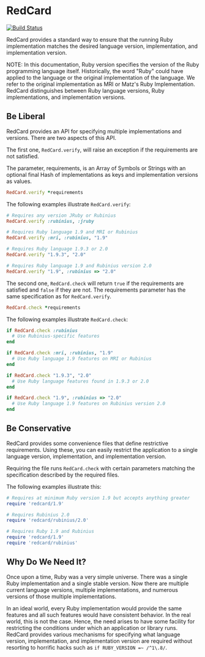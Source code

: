 # RedCard

[![Build Status](https://travis-ci.org/brixen/redcard.png?branch=master)](https://travis-ci.org/brixen/redcard)

RedCard provides a standard way to ensure that the running Ruby implementation
matches the desired language version, implementation, and implementation
version.

NOTE: In this documentation, Ruby version specifies the version of the Ruby
programming language itself. Historically, the word "Ruby" could have applied
to the language or the original implementation of the language. We refer to
the original implementation as MRI or Matz's Ruby Implementation. RedCard
distinguishes between Ruby language versions, Ruby implementations, and
implementation versions.


## Be Liberal

RedCard provides an API for specifying multiple implementations and versions.
There are two aspects of this API.

The first one, `RedCard.verify`, will raise an exception if the requirements
are not satisfied.

The parameter, requirements, is an Array of Symbols or Strings with an
optional final Hash of implementations as keys and implementation versions as
values.

```ruby
RedCard.verify *requirements
```

The following examples illustrate `RedCard.verify`:

```ruby
# Requires any version JRuby or Rubinius
RedCard.verify :rubinius, :jruby

# Requires Ruby language 1.9 and MRI or Rubinius
RedCard.verify :mri, :rubinius, "1.9"

# Requires Ruby language 1.9.3 or 2.0
RedCard.verify "1.9.3", "2.0"

# Requires Ruby language 1.9 and Rubinius version 2.0
RedCard.verify "1.9", :rubinius => "2.0"
```

The second one, `RedCard.check` will return `true` if the requirements are
satisfied and `false` if they are not. The requirements parameter has the same
specification as for `RedCard.verify`.

```ruby
RedCard.check *requirements
```

The following examples illustrate `RedCard.check`:

```ruby
if RedCard.check :rubinius
  # Use Rubinius-specific features
end

if RedCard.check :mri, :rubinius, "1.9"
  # Use Ruby language 1.9 features on MRI or Rubinius
end

if RedCard.check "1.9.3", "2.0"
  # Use Ruby language features found in 1.9.3 or 2.0
end

if RedCard.check "1.9", :rubinius => "2.0"
  # Use Ruby language 1.9 features on Rubinius version 2.0
end
```

## Be Conservative

RedCard provides some convenience files that define restrictive requirements.
Using these, you can easily restrict the application to a single language
version, implementation, and implementation version.

Requiring the file runs `RedCard.check` with certain parameters matching the
specification described by the required files.

The following examples illustrate this:

```ruby
# Requires at minimum Ruby version 1.9 but accepts anything greater
require 'redcard/1.9'

# Requires Rubinius 2.0
require 'redcard/rubinius/2.0'

# Requires Ruby 1.9 and Rubinius
require 'redcard/1.9'
require 'redcard/rubinius'
```

## Why Do We Need It?

Once upon a time, Ruby was a very simple universe. There was a single Ruby
implementation and a single stable version. Now there are multiple current
language versions, multiple implementations, and numerous versions of those
multiple implementations.

In an ideal world, every Ruby implementation would provide the same features
and all such features would have consistent behavior. In the real world, this
is not the case. Hence, the need arises to have some facility for restricting
the conditions under which an application or library runs. RedCard provides
various mechanisms for specifying what language version, implementation, and
implementation version are required without resorting to horrific hacks such
as `if RUBY_VERSION =~ /^1\.8/`.
